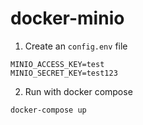 # docker-minio

1. Create an `config.env` file
```
MINIO_ACCESS_KEY=test
MINIO_SECRET_KEY=test123
```

2. Run with docker compose
```
docker-compose up
```
